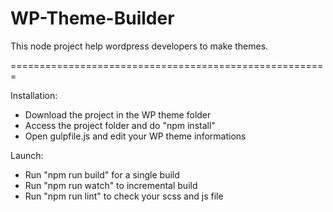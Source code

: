 # WP-Theme-Builder

This node project help wordpress developers to make themes.

=======================================================

Installation:
- Download the project in the WP theme folder
- Access the project folder and do "npm install"
- Open gulpfile.js and edit your WP theme informations

Launch:
- Run "npm run build" for a single build
- Run "npm run watch" to incremental build
- Run "npm run lint" to check your scss and js file
